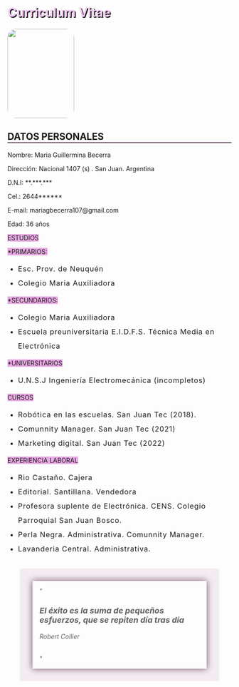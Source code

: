 <!DOCTYPE html>
<html lang="es">
<head>
  <meta charset="UTF-8">
  <meta http-equiv="X-UA-Compatible" content="IE=edge">
  <meta name="viewport" content="width=device-width, initial-scale=1.0">
<title>GUILLERMINA BECERRA</title>
<style>
  ::backdrop image p 
p { font-family: initial; color: black;font-weight: 200; 
  font: lighter small-caps bold 16px/2;}
h{background-color: rgb(233, 170, 228);}
 li {
  font-size: 16px;
  line-height: 2;
  letter-spacing: 1px;
}
h1 {
  font-style: normal;
  margin: 0;
  padding: 20px 0;
  color: #f2caf3;
  text-shadow: 2px 2px 1px black;}
  img {
  display: block;
  margin-left: 0ch;
  width: 150px;
  height: 200px;
  border-radius: 0.5cm;
}
  h2  {border-bottom: 2px solid #725671;
}
blockquote {
   box-shadow: 0 0 1em #754e65,
   0 0 0 2em #f3ecf1;
  margin: 4em;
  padding: 1em;
}
h5{ font-family: 'Segoe UI', Tahoma, Geneva, Verdana, sans-serif center;
font-size: large;
display: flex;
height: 30px;
}
</style>
</head>
<body> 
  <div class="content-box"><h1>Curriculum Vitae</h1></div>

<img src="https://scontent.fmdq3-1.fna.fbcdn.net/v/t1.6435-9/94678927_10222231440113230_6698505413739937792_n.jpg?_nc_cat=110&amp;ccb=1-7&amp;_nc_sid=8bfeb9&amp;_nc_eui2=AeEqhH_DgFKnd_dYMKsGa-hqAXpCvYwnv70BekK9jCe_vVo-y87qlGG3F-ifCXEGF2M&amp;_nc_ohc=qpSDznmxDO0AX9baO5q&amp;_nc_ht=scontent.fmdq3-1.fna&amp;oh=00_AfDMbbC1pVX1KlCBDUc9gVQpaKDGo54znmpNAoEAnR3Peg&amp;oe=63FB5D8C">
<h2>DATOS PERSONALES</h2>
<p>Nombre: Maria Guillermina Becerra</p>
<p>Dirección: Nacional 1407 (s) . San Juan. Argentina</p>
<p>D.N.I: **.***.***</p>
<p>Cel.: 2644******</p>
<p>E-mail: mariagbecerra107@gmail.com</p>
<p>Edad: 36 años</p>
<p><h>ESTUDIOS</h></p>
<p><h>*PRIMARIOS:</h></p>
<ul>
  <li>Esc. Prov. de Neuquén</li>
  <li>Colegio Maria Auxiliadora</li>
</ul>
<p><h>*SECUNDARIOS:</h></p>
<ul>
  <li>Colegio Maria Auxiliadora</li>
  <li>Escuela preuniversitaria E.I.D.F.S. Técnica Media en Electrónica</li>
</ul>
<p><h>*UNIVERSITARIOS </h></p>
<ul>
  <li>U.N.S.J Ingeniería Electromecánica (incompletos)</li>
</ul>
<p><h>CURSOS</h></p>
<ul>
  <li>Robótica en las escuelas. San Juan Tec (2018).</li>
  <li>Comunnity Manager. San Juan Tec (2021)</li>
  <li>Marketing digital. San Juan Tec (2022)</li>
</ul>
<p><H>EXPERIENCIA LABORAL</H></p>
<ul>
  <li>Rio Castaño. Cajera</li>
  <li>Editorial. Santillana. Vendedora</li>
  <li>Profesora suplente de Electrónica. CENS. Colegio Parroquial San Juan Bosco.</li>
  <li>Perla Negra. Administrativa. Comunnity Manager.</li>
  <li>Lavanderia Central. Administrativa.</li>
</ul>
 <blockquote><q><h5>El éxito es la suma de pequeños esfuerzos, que se repiten día tras día <h6>Robert Collier</h6> </q> </blockquote>
</html></h5> 
